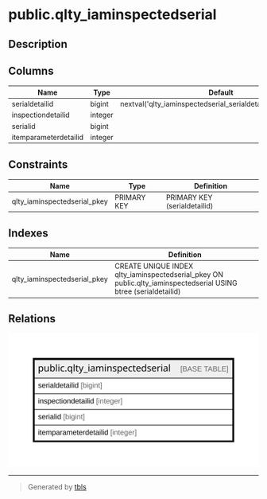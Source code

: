 # public.qlty_iaminspectedserial

## Description

## Columns

| Name | Type | Default | Nullable | Children | Parents | Comment |
| ---- | ---- | ------- | -------- | -------- | ------- | ------- |
| serialdetailid | bigint | nextval('qlty_iaminspectedserial_serialdetailid_seq'::regclass) | false |  |  |  |
| inspectiondetailid | integer |  | true |  |  |  |
| serialid | bigint |  | true |  |  |  |
| itemparameterdetailid | integer |  | true |  |  |  |

## Constraints

| Name | Type | Definition |
| ---- | ---- | ---------- |
| qlty_iaminspectedserial_pkey | PRIMARY KEY | PRIMARY KEY (serialdetailid) |

## Indexes

| Name | Definition |
| ---- | ---------- |
| qlty_iaminspectedserial_pkey | CREATE UNIQUE INDEX qlty_iaminspectedserial_pkey ON public.qlty_iaminspectedserial USING btree (serialdetailid) |

## Relations

![er](public.qlty_iaminspectedserial.svg)

---

> Generated by [tbls](https://github.com/k1LoW/tbls)
